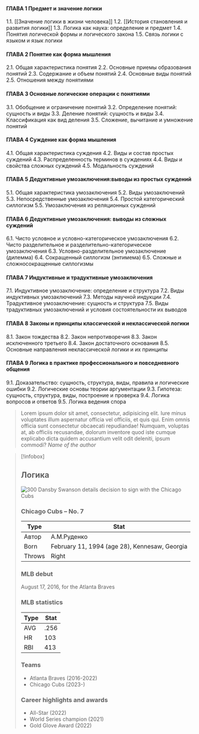 #### ГЛАВА 1 Предмет и значение логики
1.1. [[Значение логики в жизни человека]]
1.2. [[История становления и развития логики]]
1.3. Логика как наука: определение и предмет
1.4. Понятия логической формы и логического закона
1.5. Связь логики с языком и язык логики

#### ГЛАВА 2 Понятие как форма мышления
2.1. Общая характеристика понятия
2.2. Основные приемы образования понятий
2.3. Содержание и объем понятий
2.4. Основные виды понятий
2.5. Отношения между понятиями

#### ГЛАВА 3 Основные логические операции с понятиями
3.1. Обобщение и ограничение понятий
3.2. Определение понятий: сущность и виды
3.3. Деление понятий: сущность и виды
3.4. Классификация как вид деления
3.5. Сложение, вычитание и умножение понятий

#### ГЛАВА 4 Суждение как форма мышления
4.1. Общая характеристика суждения
4.2. Виды и состав простых суждений
4.3. Распределенность терминов в суждениях
4.4. Виды и свойства сложных суждений
4.5. Модальность суждений

#### ГЛАВА 5 Дедуктивные умозаключения:выводы из простых суждений
5.1. Общая характеристика умозаключения
5.2. Виды умозаключений
5.3. Непосредственные умозаключения
5.4. Простой категорический силлогизм
5.5. Умозаключения из реляционных суждений

#### ГЛАВА 6 Дедуктивные умозаключения: выводы из сложных суждений
6.1. Чисто условное и условно-категорическое умозаключения
6.2. Чисто разделительное и разделительно-категорическое умозаключения
6.3. Условно-разделительное умозаключение (дилемма)
6.4. Сокращенный силлогизм (энтимема)
6.5. Сложные и сложносокращенные силлогизмы

#### ГЛАВА 7 Индуктивные и традуктивные умозаключения
7.1. Индуктивное умозаключение: определение и структура
7.2. Виды индуктивных умозаключений
7.3. Методы научной индукции
7.4. Традуктивное умозаключение: сущность и структура
7.5. Виды традуктивных умозаключений и условия состоятельности их выводов

#### ГЛАВА 8 Законы и принципы классической и неклассической логики
8.1. Закон тождества
8.2. Закон непротиворечия
8.3. Закон исключенного третьего
8.4. Закон достаточного основания
8.5. Основные направления неклассической логики и их принципы

#### ГЛАВА 9 Логика в практике профессионального и повседневного общения
9.1. Доказательство: сущность, структура, виды, правила и логические ошибки
9.2. Логические основы теории аргументации
9.3. Гипотеза: сущность, структура, виды, построение и проверка
9.4. Логика вопросов и ответов
9.5. Логика ведения спора


> Lorem ipsum dolor sit amet, consectetur, adipisicing elit. Iure minus voluptates illum aspernatur officia vel officiis, et quis qui. Enim omnis officia sunt consectetur obcaecati repudiandae! Numquam, voluptas at, ab officiis recusandae, dolorum inventore quod iste cumque explicabo dicta quidem accusantium velit odit deleniti, ipsum commodi?
> <cite>Name of the author</cite>

> [!infobox]
>
> ## Логика
> 
> ![300](https://catalog.detmir.st/media/puxxxq1tJzJKVlPuavtN6tws8u92PSxattvzu9rI1y8=?preset=site_product_gallery_r1500)
> Dansby Swanson details decision to sign with the Chicago Cubs
>
> ### Chicago Cubs – No. 7
>
> | Type     | Stat                                          |
> | -------- | --------------------------------------------- |
> | Автор    | А.М.Руденко                                   |
> | Born     | February 11, 1994 (age 28), Kennesaw, Georgia |
> | Throws   | Right                                         |
>
> ### MLB debut
>
> August 17, 2016, for the Atlanta Braves
>
> ### MLB statistics
>
> | Type | Stat |
> | ---- | ---- |
> | AVG  | .256 |
> | HR   | 103  |
> | RBI  | 413  |
>
> ### Teams
>
> - Atlanta Braves (2016-2022)
> - Chicago Cubs (2023-)
>
> ### Career highlights and awards
>
> - All-Star (2022)
> - World Series champion (2021)
> - Gold Glove Award (2022)
